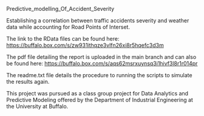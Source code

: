 Predictive_modelling_Of_Accident_Severity

Establishing a correlation between traffic accidents severity and weather data while accounting for Road Points of Interset.

The link to the RData files can be found here:
https://buffalo.box.com/s/zw931ithqze3vlfn26xi8r5hqefc3d3m

The pdf file detailing the report is uploaded in the main branch and can also be found here:
https://buffalo.box.com/s/aqs62msrxuynsq3i1hivf3l8r1r014pr

The readme.txt file details the procedure to running the scripts to simulate the results again.

This project was pursued as a class group project for Data Analytics and Predictive Modeling offered by the Department of Industrial Engineering at the University at Buffalo.
